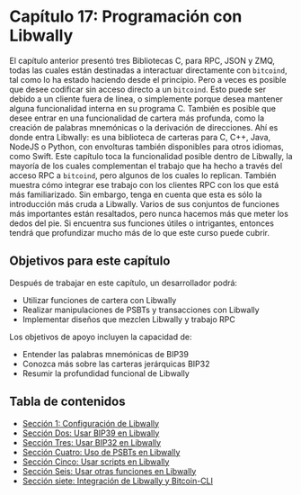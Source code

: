 # Capítulo 17: Programación con Libwally

El capítulo anterior presentó tres Bibliotecas C, para RPC, JSON y ZMQ, todas las cuales están destinadas a interactuar directamente con `bitcoind`, tal como lo ha estado haciendo desde el principio. Pero a veces es posible que desee codificar sin acceso directo a un `bitcoind`. Esto puede ser debido a un cliente fuera de línea, o simplemente porque desea mantener alguna funcionalidad interna en su programa C. También es posible que desee entrar en una funcionalidad de cartera más profunda, como la creación de palabras mnemónicas o la derivación de direcciones. Ahí es donde entra Libwally: es una biblioteca de carteras para C, C++, Java, NodeJS o Python, con envolturas también disponibles para otros idiomas, como Swift.
Este capítulo toca la funcionalidad posible dentro de Libwally, la mayoría de los cuales complementan el trabajo que ha hecho a través del acceso RPC a `bitcoind`, pero algunos de los cuales lo replican. También muestra cómo integrar ese trabajo con los clientes RPC con los que está más familiarizado. Sin embargo, tenga en cuenta que esta es sólo la introducción más cruda a Libwally. Varios de sus conjuntos de funciones más importantes están resaltados, pero nunca hacemos más que meter los dedos del pie. Si encuentra sus funciones útiles o intrigantes, entonces tendrá que profundizar mucho más de lo que este curso puede cubrir.

## Objetivos para este capítulo

Después de trabajar en este capítulo, un desarrollador podrá:

   * Utilizar funciones de cartera con Libwally
   * Realizar manipulaciones de PSBTs y transacciones con Libwally
   * Implementar diseños que mezclen Libwally y trabajo RPC

Los objetivos de apoyo incluyen la capacidad de:

  * Entender las palabras mnemónicas de BIP39
  * Conozca más sobre las carteras jerárquicas BIP32
  * Resumir la profundidad funcional de Libwally

## Tabla de contenidos
  * [Sección 1: Configuración de Libwally](17_1_Configurando_Libwally.md)
  * [Sección Dos: Usar BIP39 en Libwally](17_2_Usando_BIP39_en_Libwally.md)
  * [Sección Tres: Usar BIP32 en Libwally](17_3_Usando_BIP32_en_Libwally.md)
  * [Sección Cuatro: Uso de PSBTs en Libwally](17_4_Usando_PSBTs_en_Libwally.md) 
  * [Sección Cinco: Usar scripts en Libwally](17_5_Usando_Scripts_en_Libwally.md)
  * [Sección Seis: Usar otras funciones en Libwally](17_6_Usando_Otras_Funciones_en_Libwally.md)
  * [Sección siete: Integración de Libwally y Bitcoin-CLI](17_7_Integrando_Libwally_y_Bitcoin-CLI.md)

